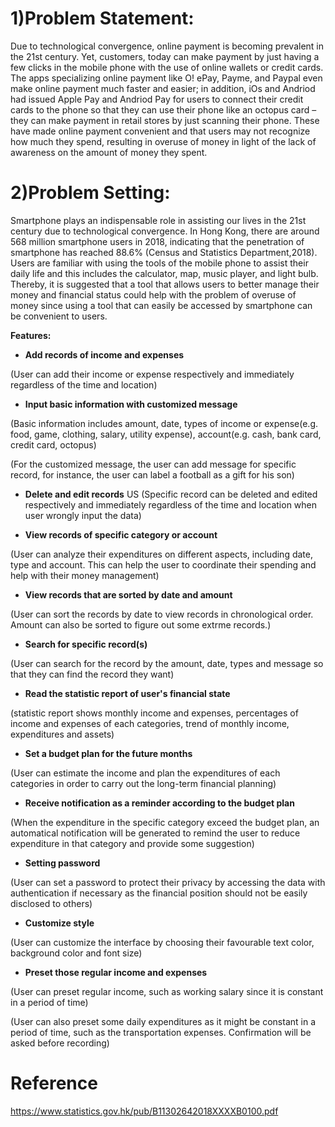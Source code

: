 # 1)Problem Statement:
Due to technological convergence, online payment is becoming prevalent in the 21st century. Yet, customers, today can make payment by just having a few clicks in the mobile phone with the use of online wallets or credit cards. The apps specializing online payment like O! ePay, Payme, and Paypal even make online payment much faster and easier; in addition, iOs and Andriod had issued Apple Pay and Andriod Pay for users to connect their credit cards to the phone so that they can use their phone like an octopus card – they can make payment in retail stores by just scanning their phone. These have made online payment convenient and that users may not recognize how much they spend, resulting in overuse of money in light of the lack of awareness on the amount of money they spent.


# 2)Problem Setting:

Smartphone plays an indispensable role in assisting our lives in the 21st century due to technological convergence. In Hong Kong, there are around 568 million smartphone users in 2018, indicating that the penetration of smartphone has reached 88.6% (Census and Statistics Department,2018). Users are familiar with using the tools of the mobile phone to assist their daily life and this includes the calculator, map, music player, and light bulb. Thereby, it is suggested that a tool that allows users to better manage their money and financial status could help with the problem of overuse of money since using a tool that can easily be accessed by smartphone can be convenient to users.

**Features:**

- **Add records of income and expenses**

(User can add their income or expense respectively and immediately regardless of the time and location)

- **Input basic information with customized message**

(Basic information includes amount, date, types of income or expense(e.g. food, game, clothing, salary, utility expense), account(e.g. cash, bank card, credit card, octopus)

(For the customized message, the user can add message for specific record, for instance, the user can label a football as a gift for his son)

- **Delete and edit records**
US
(Specific record can be deleted and edited respectively and immediately regardless of the time and location when user wrongly input the data)

- **View records of specific category or account**

(User can analyze their expenditures on different aspects, including date, type and account. This can help the user to coordinate their spending and help with their money management)

- **View records that are sorted by date and amount**

(User can sort the records by date to view records in chronological order. Amount can also be sorted to figure out some extrme records.)

- **Search for specific record(s)**

(User can search for the record by the amount, date, types and message so that they can find the record they want)

- **Read the statistic report of user's financial state**

(statistic report shows monthly income and expenses, percentages of income and expenses of each categories, trend of monthly income, expenditures and assets)

- **Set a budget plan for the future months**

(User can estimate the income and plan the expenditures of each categories in order to carry out the long-term financial planning)

- **Receive notification as a reminder according to the budget plan**

(When the expenditure in the specific category exceed the budget plan, an automatical notification will be generated to remind the user to reduce expenditure in that category and provide some suggestion)

- **Setting password**

(User can set a password to protect their privacy by accessing the data with authentication if necessary as the financial position should not be easily disclosed to others)

- **Customize style**

(User can customize the interface by choosing their favourable text color, background color and font size)

- **Preset those regular income and expenses**

(User can preset regular income, such as working salary since it is constant in a period of time)

(User can also preset some daily expenditures as it might be constant in a period of time, such as the transportation expenses. Confirmation will be asked before recording)

# Reference

https://www.statistics.gov.hk/pub/B11302642018XXXXB0100.pdf 
